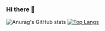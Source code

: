 ### Hi there 👋

![Anurag's GitHub stats](https://github-readme-stats.vercel.app/api?username=YalcinKurt89&theme=codeSTACKr&show_icons=true) [![Top Langs](https://github-readme-stats.vercel.app/api/top-langs/?username=anuraghazra&layout=compact)](https://github.com/anuraghazra/github-readme-stats)
